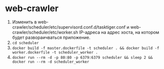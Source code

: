 # web-crawler

1. Изменить в web-crawler/scheduler/etc/supervisord.conf.d/tasktiger.conf и web-crawler/scheduler/etc/worker.sh IP-адреса на адрес хоста, на котором будет развораичваться приложение.
2. `cd scheduler`
3. `docker build -f master.dockerfile -t scheduler . && docker build -f worker.dockerfile -t scheduler_worker .`
4. `docker run --rm -d -p 80:80 -p 6379:6379 scheduler && sleep 2 && docker run --rm -d scheduler_worker`